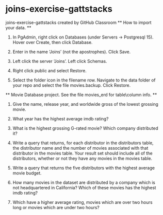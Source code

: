 # joins-exercise-gattstacks
joins-exercise-gattstacks created by GitHub Classroom
** How to import your data. **

1. In PgAdmin, right click on Databases (under Servers -> Postgresql 15). Hover over Create, then click Database.

2. Enter in the name ‘Joins’ (not the apostrophes). Click Save.

3. Left click the server ‘Joins’. Left click Schemas. 

4. Right click public and select Restore.

5. Select the folder icon in the filename row. Navigate to the data folder of your repo and select the file movies.backup. Click Restore.


** Movie Database project. See the file movies_erd for table\column info. **

1. Give the name, release year, and worldwide gross of the lowest grossing movie.

2. What year has the highest average imdb rating?

3. What is the highest grossing G-rated movie? Which company distributed it?

4. Write a query that returns, for each distributor in the distributors table, the distributor name and the number of movies associated with that distributor in the movies 
table. Your result set should include all of the distributors, whether or not they have any movies in the movies table.

5. Write a query that returns the five distributors with the highest average movie budget.

6. How many movies in the dataset are distributed by a company which is not headquartered in California? Which of these movies has the highest imdb rating?

7. Which have a higher average rating, movies which are over two hours long or movies which are under two hours?

